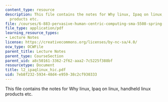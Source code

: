 ```yaml
---
content_type: resource
description: This file contains the notes for Why linux, Ipaq on linux, handheld linux
  products etc.
file: /courses/6-883-pervasive-human-centric-computing-sma-5508-spring-2006/7eb8f232593448d4e95938c2cf930333_l2_ipaqlinux_hic.pdf
file_type: application/pdf
learning_resource_types:
- Lecture Notes
license: https://creativecommons.org/licenses/by-nc-sa/4.0/
ocw_type: OCWFile
parent_title: Lecture Notes
parent_type: CourseSection
parent_uid: a8c50161-3362-2f62-aaa2-7c5225f388bf
resourcetype: Document
title: l2_ipaqlinux_hic.pdf
uid: 7eb8f232-5934-48d4-e959-38c2cf930333
---
```

This file contains the notes for Why linux, Ipaq on linux, handheld linux products etc.